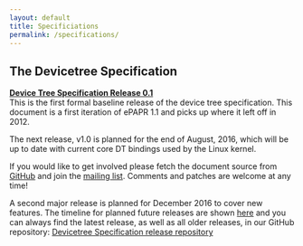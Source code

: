 ```yaml
---
layout: default
title: Specificiations
permalink: /specifications/
---
```

## **The Devicetree Specification**

**[Device Tree Specification Release 0.1](/downloads/devicetree-specification-v0.1-20160524.pdf)**  
This is the first formal baseline release of the device tree specification. This document is a first iteration of ePAPR 1.1 and picks up where it left off in 2012.

The next release, v1.0 is planned for the end of August, 2016, which will be up to date with current core DT bindings used by the Linux kernel.

If you would like to get involved please fetch the document source from [GitHub](https://github.com/devicetree-org/devicetree-specification-released) and join the [mailing list](http://vger.kernel.org/vger-lists.html#devicetree-spec). Comments and patches are welcome at any time!

A second major release is planned for December 2016 to cover new features. The timeline for planned future releases are shown [here](http://www.devicetree.org/releases/) and you can always find the latest release, as well as all older releases, in our GitHub repository: [Devicetree Specification release repository](https://github.com/devicetree-org/devicetree-specification-released)
